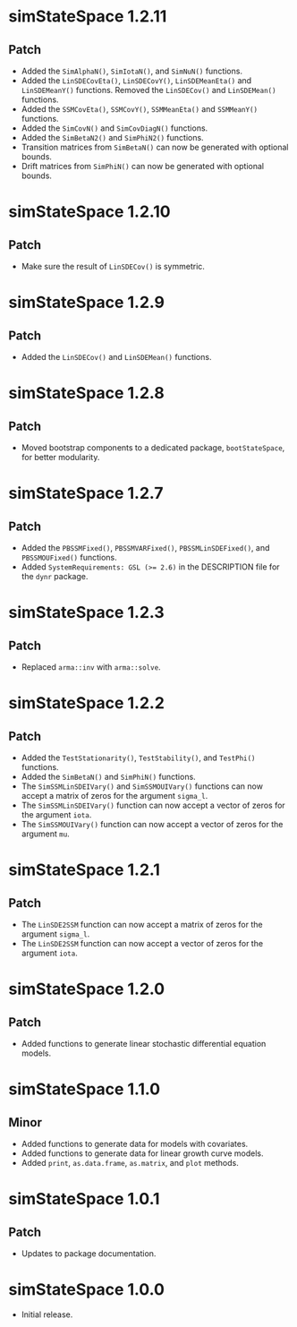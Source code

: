 # simStateSpace 1.2.11

## Patch

* Added the `SimAlphaN()`, `SimIotaN()`, and  `SimNuN()` functions.
* Added the `LinSDECovEta()`, `LinSDECovY()`, `LinSDEMeanEta()` and `LinSDEMeanY()` functions. Removed the `LinSDECov()` and `LinSDEMean()` functions.
* Added the `SSMCovEta()`, `SSMCovY()`, `SSMMeanEta()` and `SSMMeanY()` functions.
* Added the `SimCovN()` and `SimCovDiagN()` functions.
* Added the `SimBetaN2()` and `SimPhiN2()` functions.
* Transition matrices from `SimBetaN()` can now be generated with optional bounds.
* Drift matrices from `SimPhiN()` can now be generated with optional bounds.

# simStateSpace 1.2.10

## Patch

* Make sure the result of `LinSDECov()` is symmetric.

# simStateSpace 1.2.9

## Patch

* Added the `LinSDECov()` and `LinSDEMean()` functions.

# simStateSpace 1.2.8

## Patch

* Moved bootstrap components to a dedicated package, `bootStateSpace`, for better modularity.

# simStateSpace 1.2.7

## Patch

* Added the `PBSSMFixed()`, `PBSSMVARFixed()`, `PBSSMLinSDEFixed()`, and `PBSSMOUFixed()` functions.
* Added `SystemRequirements: GSL (>= 2.6)` in the DESCRIPTION file for the `dynr` package.

# simStateSpace 1.2.3

## Patch

* Replaced `arma::inv` with `arma::solve`.

# simStateSpace 1.2.2

## Patch

* Added the `TestStationarity()`, `TestStability()`, and `TestPhi()` functions.
* Added the `SimBetaN()` and `SimPhiN()` functions.
* The `SimSSMLinSDEIVary()` and `SimSSMOUIVary()` functions can now accept a matrix of zeros for the argument `sigma_l`.
* The `SimSSMLinSDEIVary()` function can now accept a vector of zeros for the argument `iota`.
* The `SimSSMOUIVary()` function can now accept a vector of zeros for the argument `mu`.

# simStateSpace 1.2.1

## Patch

* The `LinSDE2SSM` function can now accept a matrix of zeros for the argument `sigma_l`.
* The `LinSDE2SSM` function can now accept a vector of zeros for the argument `iota`.

# simStateSpace 1.2.0

## Patch

* Added functions to generate linear stochastic differential equation models.

# simStateSpace 1.1.0

## Minor

* Added functions to generate data for models with covariates.
* Added functions to generate data for linear growth curve models.
* Added `print`, `as.data.frame`, `as.matrix`, and `plot` methods.

# simStateSpace 1.0.1

## Patch

* Updates to package documentation.

# simStateSpace 1.0.0

* Initial release.
